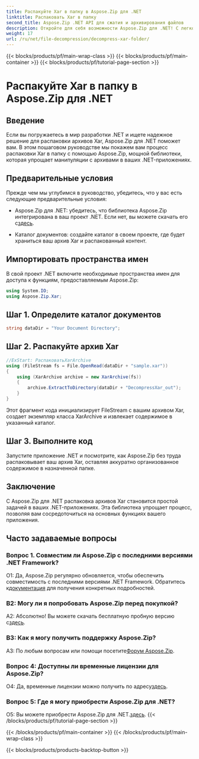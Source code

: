 ```yaml
---
title: Распакуйте Xar в папку в Aspose.Zip для .NET
linktitle: Распаковать Xar в папку
second_title: Aspose.Zip .NET API для сжатия и архивирования файлов
description: Откройте для себя возможности Aspose.Zip для .NET! С легкостью распаковывайте архивы Xar с помощью этого удобного руководства. Расширьте свой опыт разработки .NET.
weight: 17
url: /ru/net/file-decompression/decompress-xar-folder/
---
```


{{< blocks/products/pf/main-wrap-class >}}
{{< blocks/products/pf/main-container >}}
{{< blocks/products/pf/tutorial-page-section >}}

# Распакуйте Xar в папку в Aspose.Zip для .NET

## Введение

Если вы погружаетесь в мир разработки .NET и ищете надежное решение для распаковки архивов Xar, Aspose.Zip для .NET поможет вам. В этом пошаговом руководстве мы покажем вам процесс распаковки Xar в папку с помощью Aspose.Zip, мощной библиотеки, которая упрощает манипуляции с архивами в ваших .NET-приложениях.

## Предварительные условия

Прежде чем мы углубимся в руководство, убедитесь, что у вас есть следующие предварительные условия:

-  Aspose.Zip для .NET: убедитесь, что библиотека Aspose.Zip интегрирована в ваш проект .NET. Если нет, вы можете скачать его с[здесь](https://releases.aspose.com/zip/net/).

- Каталог документов: создайте каталог в своем проекте, где будет храниться ваш архив Xar и распакованный контент.

## Импортировать пространства имен

В свой проект .NET включите необходимые пространства имен для доступа к функциям, предоставляемым Aspose.Zip:

```csharp
using System.IO;
using Aspose.Zip.Xar;
```

## Шаг 1. Определите каталог документов

```csharp
string dataDir = "Your Document Directory";
```

## Шаг 2. Распакуйте архив Xar

```csharp
//ExStart: РаспаковатьXarArchive
using (FileStream fs = File.OpenRead(dataDir + "sample.xar"))
{
    using (XarArchive archive = new XarArchive(fs))
    {
        archive.ExtractToDirectory(dataDir + "DecompressXar_out");
    }
}
```

Этот фрагмент кода инициализирует FileStream с вашим архивом Xar, создает экземпляр класса XarArchive и извлекает содержимое в указанный каталог.

## Шаг 3. Выполните код

Запустите приложение .NET и посмотрите, как Aspose.Zip без труда распаковывает ваш архив Xar, оставляя аккуратно организованное содержимое в назначенной папке.

## Заключение

С Aspose.Zip для .NET распаковка архивов Xar становится простой задачей в ваших .NET-приложениях. Эта библиотека упрощает процесс, позволяя вам сосредоточиться на основных функциях вашего приложения.


## Часто задаваемые вопросы

### Вопрос 1. Совместим ли Aspose.Zip с последними версиями .NET Framework?

 О1: Да, Aspose.Zip регулярно обновляется, чтобы обеспечить совместимость с последними версиями .NET Framework. Обратитесь к[документация](https://reference.aspose.com/zip/net/) для получения конкретных подробностей.

### В2: Могу ли я попробовать Aspose.Zip перед покупкой?

 А2: Абсолютно! Вы можете скачать бесплатную пробную версию с[здесь](https://releases.aspose.com/).

### В3: Как я могу получить поддержку Aspose.Zip?

 A3: По любым вопросам или помощи посетите[Форум Aspose.Zip](https://forum.aspose.com/c/zip/37).

### Вопрос 4: Доступны ли временные лицензии для Aspose.Zip?

 О4: Да, временные лицензии можно получить по адресу[здесь](https://purchase.aspose.com/temporary-license/).

### Вопрос 5: Где я могу приобрести Aspose.Zip для .NET?

 О5: Вы можете приобрести Aspose.Zip для .NET.[здесь](https://purchase.aspose.com/buy).
{{< /blocks/products/pf/tutorial-page-section >}}

{{< /blocks/products/pf/main-container >}}
{{< /blocks/products/pf/main-wrap-class >}}

{{< blocks/products/products-backtop-button >}}
